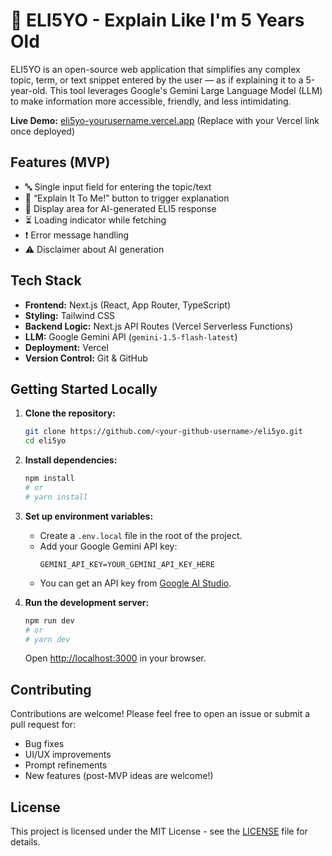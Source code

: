 # 🧠 ELI5YO - Explain Like I'm 5 Years Old

ELI5YO is an open-source web application that simplifies any complex topic, term, or text snippet entered by the user — as if explaining it to a 5-year-old. This tool leverages Google's Gemini Large Language Model (LLM) to make information more accessible, friendly, and less intimidating.

**Live Demo:** [eli5yo-yourusername.vercel.app](https://eli5yo-yourusername.vercel.app) (Replace with your Vercel link once deployed)

## Features (MVP)
*   🔤 Single input field for entering the topic/text
*   🔘 “Explain It To Me!” button to trigger explanation
*   📄 Display area for AI-generated ELI5 response
*   ⏳ Loading indicator while fetching
*   ❗ Error message handling
*   ⚠️ Disclaimer about AI generation

## Tech Stack
*   **Frontend:** Next.js (React, App Router, TypeScript)
*   **Styling:** Tailwind CSS
*   **Backend Logic:** Next.js API Routes (Vercel Serverless Functions)
*   **LLM:** Google Gemini API (`gemini-1.5-flash-latest`)
*   **Deployment:** Vercel
*   **Version Control:** Git & GitHub

## Getting Started Locally

1.  **Clone the repository:**
    ```bash
    git clone https://github.com/<your-github-username>/eli5yo.git
    cd eli5yo
    ```

2.  **Install dependencies:**
    ```bash
    npm install
    # or
    # yarn install
    ```

3.  **Set up environment variables:**
    *   Create a `.env.local` file in the root of the project.
    *   Add your Google Gemini API key:
        ```
        GEMINI_API_KEY=YOUR_GEMINI_API_KEY_HERE
        ```
    *   You can get an API key from [Google AI Studio](https://aistudio.google.com/app/apikey).

4.  **Run the development server:**
    ```bash
    npm run dev
    # or
    # yarn dev
    ```
    Open [http://localhost:3000](http://localhost:3000) in your browser.

## Contributing
Contributions are welcome! Please feel free to open an issue or submit a pull request for:
*   Bug fixes
*   UI/UX improvements
*   Prompt refinements
*   New features (post-MVP ideas are welcome!)

## License
This project is licensed under the MIT License - see the [LICENSE](LICENSE) file for details.
